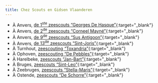 ```yaml
---
title: Chez Scouts en Gidsen Vlaanderen
---
```

- À Anvers, [de 1<sup>ste</sup> zeescouts “Georges De Hasque”](https://www.zeescouts1.be){:target="_blank"}
- À Anvers, [de 2<sup>de</sup> zeescouts “Corneel Mayné”](https://zeescouts2.be){:target="_blank"}
- À Anvers, [de 9<sup>de</sup> zeescouts “Sus Antigoon”](https://www.zeescouts9.com){:target="_blank"}
- À Anvers, [de 13<sup>de</sup> zeescouts “Sint-Joris”](https://zeescouts13.be){:target="_blank"}
- À Turnhout, [zeescouting “Toxandria”](https://zeescoutstoxandria.be){:target="_blank"}
- À Ophoven, [zeescouting “De Pebbles”](https://www.zeescoutingpebbles.be){:target="_blank"}
- À Harelbeke, [zeescouts “Jan-Bart”](http://zeescoutsjanbart.be){:target="_blank"}
- À Bruges, [zeescouts “Sint-Leo”](http://www.zeescouts.sintleo.be/zeescouts){:target="_blank"}
- À Zeebruges, [zeescouts “Stella-Maris”](https://zeescoutszeebrugge.be){:target="_blank"}
- À Ostende, [zeescouts “De Schorre”](https://zeescoutsdeschorre.be){:target="_blank"}
